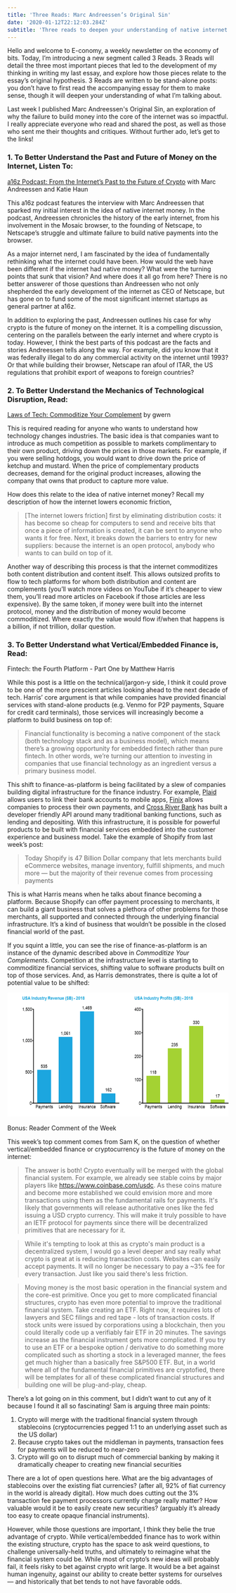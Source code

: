 ```yaml
---
title: 'Three Reads: Marc Andreessen’s Original Sin'
date: '2020-01-12T22:12:03.284Z'
subtitle: 'Three reads to deepen your understanding of native internet money'
---
```


Hello and welcome to E-conomy, a weekly newsletter on the economy of bits. Today, I’m introducing a new segment called 3 Reads. 3 Reads will detail the three most important pieces that led to the development of my thinking in writing my last essay, and explore how those pieces relate to the essay’s original hypothesis. 3 Reads are written to be stand-alone posts: you don’t have to first read the accompanying essay for them to make sense, though it will deepen your understanding of what I’m talking about.

Last week I published Marc Andreessen's Original Sin, an exploration of why the failure to build money into the core of the internet was so impactful. I really appreciate everyone who read and shared the post, as well as those who sent me their thoughts and critiques. Without further ado, let’s get to the links!

### 1. To Better Understand the Past and Future of Money on the Internet, Listen To:

[a16z Podcast: From the Internet’s Past to the Future of Crypto](https://a16z.com/2019/08/29/internet-past-crypto-future-crypto-regulatory-summit/) with Marc Andreessen and Katie Haun

This a16z podcast features the interview with Marc Andreessen that sparked my initial interest in the idea of native internet money. In the podcast, Andreessen chronicles the history of the early internet, from his involvement in the Mosaic browser, to the founding of Netscape, to Netscape’s struggle and ultimate failure to build native payments into the browser.

As a major internet nerd, I am fascinated by the idea of fundamentally rethinking what the internet could have been. How would the web have been different if the internet had native money? What were the turning points that sunk that vision? And where does it all go from here? There is no better answerer of those questions than Andreessen who not only shepherded the early development of the internet as CEO of Netscape, but has gone on to fund some of the most significant internet startups as general partner at a16z.

In addition to exploring the past, Andreessen outlines his case for why crypto is the future of money on the internet. It is a compelling discussion, centering on the parallels between the early internet and where crypto is today. However, I think the best parts of this podcast are the facts and stories Andreessen tells along the way. For example, did you know that it was federally illegal to do any commercial activity on the internet until 1993? Or that while building their browser, Netscape ran afoul of ITAR, the US regulations that prohibit export of weapons to foreign countries?

### 2. To Better Understand the Mechanics of Technological Disruption, Read:

[Laws of Tech: Commoditize Your Complement](https://www.gwern.net/Complement) by gwern

This is required reading for anyone who wants to understand how technology changes industries. The basic idea is that companies want to introduce as much competition as possible to markets complimentary to their own product, driving down the prices in those markets. For example, if you were selling hotdogs, you would want to drive down the price of ketchup and mustard. When the price of complementary products decreases, demand for the original product increases, allowing the company that owns that product to capture more value.

How does this relate to the idea of native internet money? Recall my description of how the internet lowers economic friction,

> [The internet lowers friction] first by eliminating distribution costs: it has become so cheap for computers to send and receive bits that once a piece of information is created, it can be sent to anyone who wants it for free. Next, it breaks down the barriers to entry for new suppliers: because the internet is an open protocol, anybody who wants to can build on top of it.

Another way of describing this process is that the internet commoditizes both content distribution and content itself. This allows outsized profits to flow to tech platforms for whom both distribution and content are complements (you’ll watch more videos on YouTube if it’s cheaper to view them, you’ll read more articles on Facebook if those articles are less expensive). By the same token, if money were built into the internet protocol, money and the distribution of money would become commoditized. Where exactly the value would flow if/when that happens is a billion, if not trillion, dollar question.

### 3. To Better Understand what Vertical/Embedded Finance is, Read:

Fintech: the Fourth Platform - Part One by Matthew Harris

While this post is a little on the technical/jargon-y side, I think it could prove to be one of the more prescient articles looking ahead to the next decade of tech. Harris’ core argument is that while companies have provided financial services with stand-alone products (e.g. Venmo for P2P payments, Square for credit card terminals), those services will increasingly become a platform to build business on top of:

> Financial functionality is becoming a native component of the stack (both technology stack and as a business model), which means there’s a growing opportunity for embedded fintech rather than pure fintech. In other words, we’re turning our attention to investing in companies that use financial technology as an ingredient versus a primary business model.

This shift to finance-as-platform is being facilitated by a slew of companies building digital infrastructure for the finance industry. For example, [Plaid](https://plaid.com/) allows users to link their bank accounts to mobile apps, [Finix](https://www.finixpayments.com/) allows companies to process their own payments, and [Cross River Bank](https://crossriver.com/) has built a developer friendly API around many traditional banking functions, such as lending and depositing. With this infrastructure, it is possible for powerful products to be built with financial services embedded into the customer experience and business model. Take the example of Shopify from last week’s post:

> Today Shopify is 47 Billion Dollar company that lets merchants build eCommerce websites, manage inventory, fulfill shipments, and much more — but the majority of their revenue comes from processing payments

This is what Harris means when he talks about finance becoming a platform. Because Shopify can offer payment processing to merchants, it can build a giant business that solves a plethora of other problems for those merchants, all supported and connected through the underlying financial infrastructure. It’s a kind of business that wouldn’t be possible in the closed financial world of the past.

If you squint a little, you can see the rise of finance-as-platform is an instance of the dynamic described above in _Commoditize Your Complements_. Competition at the infrastructure level is starting to commoditize financial services, shifting value to software products built on top of those services. And, as Harris demonstrates, there is quite a lot of potential value to be shifted:

![](./chart.png)

Bonus: Reader Comment of the Week

This week’s top comment comes from Sam K, on the question of whether vertical/embedded finance or cryptocurrency is the future of money on the internet:

> The answer is both! Crypto eventually will be merged with the global financial system. For example, we already see stable coins by major players like https://www.coinbase.com/usdc. As these coins mature and become more established we could envision more and more transactions using them as the fundamental rails for payments. It's likely that governments will release authoritative ones like the fed issuing a USD crypto currency. This will make it truly possible to have an IETF protocol for payments since there will be decentralized primitives that are necessary for it.

> While it's tempting to look at this as crypto's main product is a decentralized system, I would go a level deeper and say really what crypto is great at is reducing transaction costs. Websites can easily accept payments. It will no longer be necessary to pay a ~3% fee for every transaction. Just like you said there's less friction.

> Moving money is the most basic operation in the financial system and the core-est primitive. Once you get to more complicated financial structures, crypto has even more potential to improve the traditional financial system. Take creating an ETF. Right now, it requires lots of lawyers and SEC filings and red tape - lots of transaction costs. If stock units were issued by corporations using a blockchain, then you could literally code up a verifiably fair ETF in 20 minutes. The savings increase as the financial instrument gets more complicated. If you try to use an ETF or a bespoke option / derivative to do something more complicated such as shorting a stock in a leveraged manner, the fees get much higher than a basically free S&P500 ETF. But, in a world where all of the fundamental financial primitives are cryptofied, there will be templates for all of these complicated financial structures and building one will be plug-and-play, cheap.

There’s a lot going on in this comment, but I didn’t want to cut any of it because I found it all so fascinating! Sam is arguing three main points:

1. Crypto will merge with the traditional financial system through stablecoins (cryptocurrencies pegged 1:1 to an underlying asset such as the US dollar)
2. Because crypto takes out the middleman in payments, transaction fees for payments will be reduced to near-zero
3. Crypto will go on to disrupt much of commercial banking by making it dramatically cheaper to creating new financial securities

There are a lot of open questions here. What are the big advantages of stablecoins over the existing fiat currencies? (after all, 92% of fiat currency in the world is already digital). How much does cutting out the 3% transaction fee payment processors currently charge really matter? How valuable would it be to easily create new securities? (arguably it’s already too easy to create opaque financial instruments).

However, while those questions are important, I think they belie the true advantage of crypto. While vertical/embedded finance has to work within the existing structure, crypto has the space to ask weird questions, to challenge universally-held truths, and ultimately to reimagine what the financial system could be. While most of crypto’s new ideas will probably fail, it feels risky to bet against crypto writ large. It would be a bet against human ingenuity, against our ability to create better systems for ourselves — and historically that bet tends to not have favorable odds.
